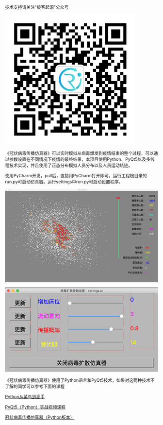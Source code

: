 技术支持请关注"极客起源"公众号

![极客起源](pictures/code.jpg "极客起源")

《冠状病毒传播仿真器》可以实时模拟从病毒爆发到疫情结束的整个过程，可以通过参数设置在不同情况下疫情的最终结果，本项目使用Python、PyQt5以及多线程技术实现，并且使用了正态分布模拟人员分布以及人员运动轨迹。

使用PyCharm开发，pull后，直接用PyCharm打开即可。运行工程根目录的run.py可启动仿真器。运行settings中run.py可启动设置程序。


![仿真器主界面](pictures/main.png "仿真器主界面")


![设置程序主界面](pictures/settings.png "设置程序主界面")


《冠状病毒传播仿真器》使用了Python语言和PyQt5技术，如果对这两种技术不了解的同学可以参考下面的课程


[Python从菜鸟到高手](https://ke.qq.com/course/390456?tuin=a22a65ce)

[PyQt5（Python）实战视频课程](https://ke.qq.com/course/374285?tuin=a22a65ce)

[冠状病毒传播仿真器（Python版本）](https://edu.51cto.com/sd/eee18)